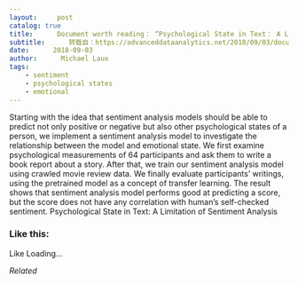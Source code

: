 ```yaml
---
layout:     post
catalog: true
title:      Document worth reading： “Psychological State in Text： A Limitation of Sentiment Analysis”
subtitle:      转载自：https://advanceddataanalytics.net/2018/09/03/document-worth-reading-psychological-state-in-text-a-limitation-of-sentiment-analysis/
date:      2018-09-03
author:      Michael Laux
tags:
    - sentiment
    - psychological states
    - emotional
---
```


Starting with the idea that sentiment analysis models should be able to predict not only positive or negative but also other psychological states of a person, we implement a sentiment analysis model to investigate the relationship between the model and emotional state. We first examine psychological measurements of 64 participants and ask them to write a book report about a story. After that, we train our sentiment analysis model using crawled movie review data. We finally evaluate participants’ writings, using the pretrained model as a concept of transfer learning. The result shows that sentiment analysis model performs good at predicting a score, but the score does not have any correlation with human’s self-checked sentiment. Psychological State in Text: A Limitation of Sentiment Analysis





### Like this:

Like Loading...


*Related*

